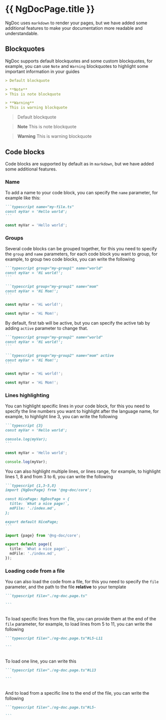 # {{ NgDocPage.title }}

NgDoc uses `markdown` to render your pages, but we have added some additional features to make
your documentation more readable and understandable.

## Blockquotes

NgDoc supports default blockquotes and some custom blockquotes, for example, you can use
`Note` and `Warning` blockquotes to highlight some important information in your guides

```markdown name="index.md"
> Default blockquote

> **Note**
> This is note blockquote

> **Warning**
> This is warning blockquote
```

> Default blockquote

> **Note**
> This is note blockquote

> **Warning**
> This is warning blockquote

## Code blocks

Code blocks are supported by default as in `markdown`, but we have added some additional features.

### Name

To add a name to your code block, you can specify the `name` parameter, for example like this:

````markdown name="index.md"
```typescript name="my-file.ts"
const myVar = 'Hello world';
```
````

```typescript name="my-file.ts"
const myVar = 'Hello world';
```

### Groups

Several code blocks can be grouped together, for this you need to specify the `group` and `name`
parameters,
for each code block you want to group, for example, to group two code blocks, you can write
the following

````markdown name="index.md"
```typescript group="my-group1" name="world"
const myVar = 'Hi world!';
```

```typescript group="my-group1" name="mom"
const myVar = 'Hi Mom!';
```
````

```typescript group="my-group1" name="world"
const myVar = 'Hi world!';
```

```typescript group="my-group1" name="mom"
const myVar = 'Hi Mom!';
```

By default, first tab will be active, but you can specify the active tab by adding `active`
parameter
to change that.

````markdown name="index.md"
```typescript group="my-group2" name="world"
const myVar = 'Hi world!';
```

```typescript group="my-group2" name="mom" active
const myVar = 'Hi Mom!';
```
````

```typescript group="my-group2" name="world"
const myVar = 'Hi world!';
```

```typescript group="my-group2" name="mom" active
const myVar = 'Hi Mom!';
```

### Lines highlighting

You can highlight specific lines in your code block, for this you need to specify the line numbers
you want to highlight after the language name, for example, to highlight line 3, you can write the
following

````markdown name="index.md"
```typescript {3}
const myVar = 'Hello world';

console.log(myVar);
```
````

```typescript {3}
const myVar = 'Hello world';

console.log(myVar);
```

You can also highlight multiple lines, or lines range, for example, to highlight lines 1, 8 and from
3
to 6, you can write the following

````markdown name="index.md"
```typescript {1,3-5,8}
import {NgDocPage} from '@ng-doc/core';

const NicePage: NgDocPage = {
  title: `What a nice page!`,
  mdFile: './index.md',
};

export default NicePage;
```
````

```typescript {1,3-6,8}
import {page} from '@ng-doc/core';

export default page({
  title: `What a nice page!`,
  mdFile: './index.md',
});
```

### Loading code from a file

You can also load the code from a file, for this you need to specify the `file` parameter,
and the path to the file **relative** to your template

````markdown name="index.md"
```typescript file="./ng-doc.page.ts"

```
````

```typescript file="./ng-doc.page.ts"

```

To load specific lines from the file, you can provide them at the end of the `file` parameter,
for example, to load lines from 5 to 11, you can write the following

````markdown name="index.md"
```typescript file="./ng-doc.page.ts"#L5-L11

```
````

```typescript file="./ng-doc.page.ts"#L5-L11

```

To load one line, you can write this

````markdown name="index.md"
```typescript file="./ng-doc.page.ts"#L13

```
````

```typescript file="./ng-doc.page.ts"#L13

```

And to load from a specific line to the end of the file, you can write the following

````markdown name="index.md"
```typescript file="./ng-doc.page.ts"#L5-

```
````

```typescript file="./ng-doc.page.ts"#L5-

```
